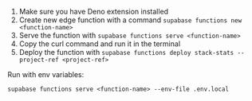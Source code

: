 1. Make sure you have Deno extension installed
2. Create new edge function with a command  `supabase functions new <function-name>`
3. Serve the function with `supabase functions serve <function-name>`
4. Copy the curl command and run it in the terminal
5. Deploy the function with `supabase functions deploy stack-stats --project-ref <project-ref>`


Run with env variables:
```
supabase functions serve <function-name> --env-file .env.local
```